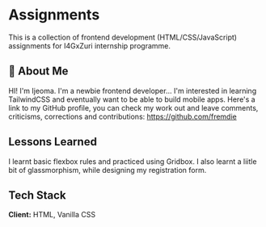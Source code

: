 
# Assignments

This is a collection of frontend development (HTML/CSS/JavaScript) assignments for I4GxZuri internship programme.


## 🚀 About Me
HI! I'm Ijeoma.
I'm a newbie frontend developer...
I'm interested in learning TailwindCSS and eventually want to be able to build mobile apps.
Here's a link to my GitHub profile, you can check my work out and leave comments, criticisms, corrections and contributions: https://github.com/fremdie


## Lessons Learned

I learnt basic flexbox rules and practiced using Gridbox.
I also learnt a liitle bit of glassmorphism, while designing my registration form.


## Tech Stack

**Client:** HTML, Vanilla CSS



